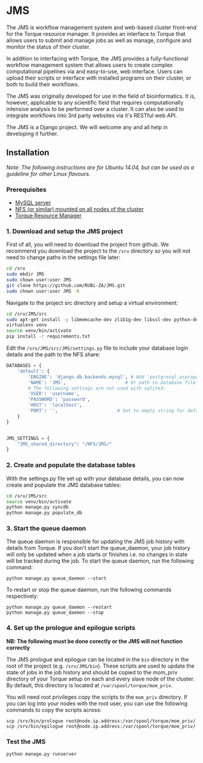 JMS
===
The JMS is  workflow management system and web-based cluster front-end for the Torque resource manager. It provides an interface to Torque that allows users to submit and manage jobs as well as manage, configure and monitor the status of their cluster.

In addition to interfacing with Torque, the JMS provides a fully-functional workflow management system that allows users to create complex computational pipelines via and easy-to-use, web interface. Users can upload their scripts or interface with installed programs on their cluster, or both to build their workflows.

The JMS was originally developed for use in the field of bioinformatics. It is, however, applicable to any scientific field that requires computationally intensive analysis to be performed over a cluster. It can also be used to integrate workflows into 3rd party websites via it's RESTful web API.

The JMS is a Django project. We will welcome any and all help in developing it further.

Installation
---
*Note: The following instructions are for Ubuntu 14.04, but can be used as a guideline for other Linux flavours.*

### Prerequisites
- [MySQL server](https://github.com/RUBi-ZA/JMS/wiki/Set-up-NFS)
- [NFS (or similar) mounted on all nodes of the cluster](https://github.com/RUBi-ZA/JMS/wiki/Set-up-a-database-for-the-JMS)
- [Torque Resource Manager](https://github.com/RUBi-ZA/JMS/wiki/Set-up-Torque)

### 1. Download and setup the JMS project

First of all, you will need to download the project from github. We recommend you download the project to the `/srv` directory so you will not need to change paths in the settings file later:
``` bash
cd /srv
sudo mkdir JMS
sudo chown user:user JMS
git clone https://github.com/RUBi-ZA/JMS.git
sudo chown user:user JMS -R
```

Navigate to the project src directory and setup a virtual environment:
``` bash
cd /srv/JMS/src
sudo apt-get install -y libmemcache-dev zlib1g-dev libssl-dev python-dev build-essential
virtualenv venv
source venv/bin/activate
pip install -r requirements.txt
```

Edit the `/srv/JMS/src/JMS/settings.py` file to include your database login details and the path to the NFS share:

``` python
DATABASES = {
    'default': {
        'ENGINE': 'django.db.backends.mysql', # Add 'postgresql_psycopg2', 'mysql', 'sqlite3' or 'oracle'.
        'NAME': 'JMS',                      # Or path to database file if using sqlite3.
        # The following settings are not used with sqlite3:
        'USER': 'username',
        'PASSWORD': 'password',
        'HOST': 'localhost', 
        'PORT': '',                      # Set to empty string for default.
    }
}


JMS_SETTINGS = {
    "JMS_shared_directory": "/NFS/JMS/"
}
```

### 2. Create and populate the database tables

With the settings.py file set up with your database details, you can now create and populate the JMS database tables:
``` bash
cd /srv/JMS/src
source venv/bin/activate
python manage.py syncdb
python manage.py populate_db
```

### 3. Start the queue daemon

The queue daemon is responsible for updating the JMS job history with details from Torque. If you don't start the queue_daemon, your job history will only be updated when a job starts or finishes i.e. no changes in state will be tracked during the job. To start the queue daemon, run the following command:
```
python manage.py queue_daemon --start
```

To restart or stop the queue daemon, run the following commands respectively:
```
python manage.py queue_daemon --restart
python manage.py queue_daemon --stop
```

### 4. Set up the prologue and epilogue scripts

**NB: The following must be done corectly or the JMS will not function correctly**

The JMS prologue and epilogue can be located in the `bin` directory in the root of the project (e.g. `/srv/JMS/bin`). These scripts are used to update the state of jobs in the job history and should be copied to the mom\_priv directory of your Torque setup on each and every slave node of the cluster. By default, this directory is located at `/var/spool/torque/mom_priv`.

You will need root privileges copy the scripts to the `mom_priv` directory. If you can log into your nodes with the root user, you can use the following commands to copy the scripts across:
```
scp /srv/bin/prologue root@node.ip.address:/var/spool/torque/mom_priv/
scp /srv/bin/epilogue root@node.ip.address:/var/spool/torque/mom_priv/
```

### Test the JMS
```
python manage.py runserver
```
